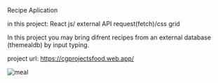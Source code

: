 Recipe Aplication

in this project: React js/ external API request(fetch)/css grid

In this project you may bring difrent recipes from an external database (themealdb) by input typing.

project url: https://cgprojectsfood.web.app/

![meal](https://user-images.githubusercontent.com/69878700/175833882-6c7eaa7c-ec79-476f-a9b0-2e2bb7429683.jpg)
